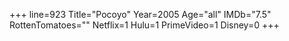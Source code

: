 +++
line=923
Title="Pocoyo"
Year=2005
Age="all"
IMDb="7.5"
RottenTomatoes=""
Netflix=1
Hulu=1
PrimeVideo=1
Disney=0
+++


